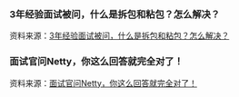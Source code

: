 ### 3年经验面试被问，什么是拆包和粘包？怎么解决？

资料来源：[3年经验面试被问，什么是拆包和粘包？怎么解决？](https://www.toutiao.com/video/7253289111069557305/)

### 面试官问Netty，你这么回答就完全对了！

资料来源：[面试官问Netty，你这么回答就完全对了！](https://www.toutiao.com/video/7035203345426055717/)